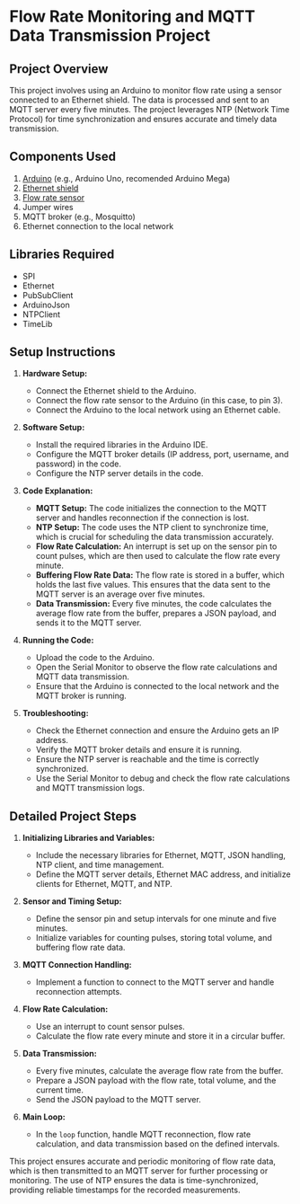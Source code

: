 # Flow Rate Monitoring and MQTT Data Transmission Project

## Project Overview

This project involves using an Arduino to monitor flow rate using a sensor connected to an Ethernet shield. The data is processed and sent to an MQTT server every five minutes. The project leverages NTP (Network Time Protocol) for time synchronization and ensures accurate and timely data transmission.

## Components Used

1. [Arduino](https://www.tokopedia.com/search?st=&q=arduino%20mega) (e.g., Arduino Uno, recomended Arduino Mega)
2. [Ethernet shield](https://www.tokopedia.com/search?st=&q=ethernet%20w5100)
3. [Flow rate sensor](https://www.tokopedia.com/dx-tronics/water-flow-sensor-g1-fs400a-liquid-flow-sensor-1-1-inch?extParam=whid%3D3830)
4. Jumper wires
5. MQTT broker (e.g., Mosquitto)
6. Ethernet connection to the local network

## Libraries Required

- SPI
- Ethernet
- PubSubClient
- ArduinoJson
- NTPClient
- TimeLib

## Setup Instructions

1. **Hardware Setup:**
   - Connect the Ethernet shield to the Arduino.
   - Connect the flow rate sensor to the Arduino (in this case, to pin 3).
   - Connect the Arduino to the local network using an Ethernet cable.

2. **Software Setup:**
   - Install the required libraries in the Arduino IDE.
   - Configure the MQTT broker details (IP address, port, username, and password) in the code.
   - Configure the NTP server details in the code.

3. **Code Explanation:**
   - **MQTT Setup:** The code initializes the connection to the MQTT server and handles reconnection if the connection is lost.
   - **NTP Setup:** The code uses the NTP client to synchronize time, which is crucial for scheduling the data transmission accurately.
   - **Flow Rate Calculation:** An interrupt is set up on the sensor pin to count pulses, which are then used to calculate the flow rate every minute.
   - **Buffering Flow Rate Data:** The flow rate is stored in a buffer, which holds the last five values. This ensures that the data sent to the MQTT server is an average over five minutes.
   - **Data Transmission:** Every five minutes, the code calculates the average flow rate from the buffer, prepares a JSON payload, and sends it to the MQTT server.

4. **Running the Code:**
   - Upload the code to the Arduino.
   - Open the Serial Monitor to observe the flow rate calculations and MQTT data transmission.
   - Ensure that the Arduino is connected to the local network and the MQTT broker is running.

5. **Troubleshooting:**
   - Check the Ethernet connection and ensure the Arduino gets an IP address.
   - Verify the MQTT broker details and ensure it is running.
   - Ensure the NTP server is reachable and the time is correctly synchronized.
   - Use the Serial Monitor to debug and check the flow rate calculations and MQTT transmission logs.

## Detailed Project Steps

1. **Initializing Libraries and Variables:**
   - Include the necessary libraries for Ethernet, MQTT, JSON handling, NTP client, and time management.
   - Define the MQTT server details, Ethernet MAC address, and initialize clients for Ethernet, MQTT, and NTP.

2. **Sensor and Timing Setup:**
   - Define the sensor pin and setup intervals for one minute and five minutes.
   - Initialize variables for counting pulses, storing total volume, and buffering flow rate data.

3. **MQTT Connection Handling:**
   - Implement a function to connect to the MQTT server and handle reconnection attempts.

4. **Flow Rate Calculation:**
   - Use an interrupt to count sensor pulses.
   - Calculate the flow rate every minute and store it in a circular buffer.

5. **Data Transmission:**
   - Every five minutes, calculate the average flow rate from the buffer.
   - Prepare a JSON payload with the flow rate, total volume, and the current time.
   - Send the JSON payload to the MQTT server.

6. **Main Loop:**
   - In the `loop` function, handle MQTT reconnection, flow rate calculation, and data transmission based on the defined intervals.

This project ensures accurate and periodic monitoring of flow rate data, which is then transmitted to an MQTT server for further processing or monitoring. The use of NTP ensures the data is time-synchronized, providing reliable timestamps for the recorded measurements.